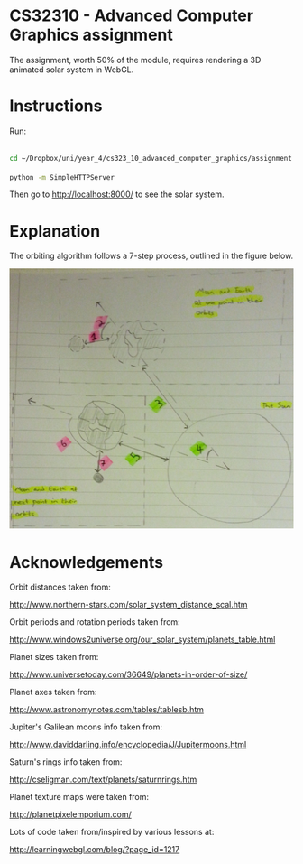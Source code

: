 # CS32310 - Advanced Computer Graphics assignment

The assignment, worth 50% of the module, requires rendering a 3D animated solar system in WebGL.

# Instructions

Run:

```bash

cd ~/Dropbox/uni/year_4/cs323_10_advanced_computer_graphics/assignment

python -m SimpleHTTPServer
```

Then go to [http://localhost:8000/](http://localhost:8000/) to see the solar system.

# Explanation

The orbiting algorithm follows a 7-step process, outlined in the figure below.

![orbit algorithm design](https://raw.githubusercontent.com/ChrisBAshton/solar-system-webgl/master/report/orbit_alorithm_design.jpg?token=AE4Ad6Bq0x91NRZPBnXpg5DNdiFngF4yks5UW7nNwA%3D%3D)

# Acknowledgements

Orbit distances taken from:

http://www.northern-stars.com/solar_system_distance_scal.htm

Orbit periods and rotation periods taken from:

http://www.windows2universe.org/our_solar_system/planets_table.html

Planet sizes taken from:

http://www.universetoday.com/36649/planets-in-order-of-size/

Planet axes taken from:

http://www.astronomynotes.com/tables/tablesb.htm

Jupiter's Galilean moons info taken from:

http://www.daviddarling.info/encyclopedia/J/Jupitermoons.html

Saturn's rings info taken from:

http://cseligman.com/text/planets/saturnrings.htm

Planet texture maps were taken from:

http://planetpixelemporium.com/

Lots of code taken from/inspired by various lessons at:

http://learningwebgl.com/blog/?page_id=1217